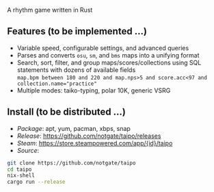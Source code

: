 A rhythm game written in Rust

## Features (to be implemented ...)
* Variable speed, configurable settings, and advanced queries  
* Parses and converts `osu`, `sm`, and `bms` maps into a unifying format  
* Search, sort, filter, and group maps/scores/collections using SQL statements with dozens of available fields  
`map.bpm between 180 and 220 and map.nps>5 and score.acc<97 and collection.name="practice"`  
* Multiple modes: taiko-typing, polar 10K, generic VSRG

## Install (to be distributed ...)
* *Package*: apt, yum, pacman, xbps, snap  
* *Release*: https://github.com/notgate/taipo/releases  
* *Steam*: https://store.steampowered.com/app/{id}/taipo  
* *Source*: 
```bash
git clone https://github.com/notgate/taipo
cd taipo
nix-shell
cargo run --release
```
